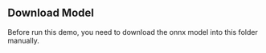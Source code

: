 ## Download Model
Before run this demo, you need to download the onnx model into this folder manually.
